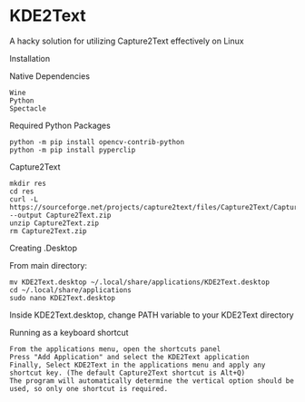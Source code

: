 # KDE2Text
A hacky solution for utilizing Capture2Text effectively on Linux

Installation

Native Dependencies
```
Wine
Python
Spectacle
```

Required Python Packages
```
python -m pip install opencv-contrib-python
python -m pip install pyperclip
```

Capture2Text
```
mkdir res
cd res
curl -L https://sourceforge.net/projects/capture2text/files/Capture2Text/Capture2Text_v4.6.3/Capture2Text_v4.6.3_64bit.zip/download --output Capture2Text.zip
unzip Capture2Text.zip
rm Capture2Text.zip
```
Creating .Desktop

From main directory:
```
mv KDE2Text.desktop ~/.local/share/applications/KDE2Text.desktop
cd ~/.local/share/applications
sudo nano KDE2Text.desktop
```
Inside KDE2Text.desktop, change PATH variable to your KDE2Text directory

Running as a keyboard shortcut
```
From the applications menu, open the shortcuts panel
Press "Add Application" and select the KDE2Text application
Finally, Select KDE2Text in the applications menu and apply any shortcut key. (The default Capture2Text shortcut is Alt+Q) 
The program will automatically determine the vertical option should be used, so only one shortcut is required.
```


